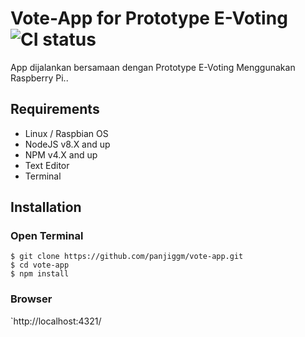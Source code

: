 # Vote-App for Prototype E-Voting ![CI status](https://img.shields.io/badge/build-passing-brightgreen.svg)

App dijalankan bersamaan dengan Prototype E-Voting Menggunakan Raspberry Pi..

## Requirements
* Linux / Raspbian OS
* NodeJS v8.X and up
* NPM v4.X and up
* Text Editor
* Terminal

## Installation
### Open Terminal
```
$ git clone https://github.com/panjiggm/vote-app.git
$ cd vote-app
$ npm install
```

### Browser
`http://localhost:4321/